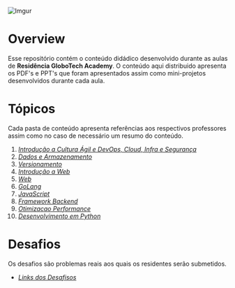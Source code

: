![Imgur](https://i.imgur.com/j9JmM4L.png)

# **Overview**
Esse repositório contém o conteúdo didádico desenvolvido durante as aulas de **Residência GloboTech Academy**. O conteúdo aqui distribuido apresenta os PDF's e PPT's que foram apresentados assim como mini-projetos desenvolvidos durante cada aula.


# **Tópicos**
Cada pasta de conteúdo apresenta referências aos respectivos professores assim como no caso de necessário um resumo do conteúdo.

1. [*Introdução a Cultura Ágil e DevOps, Cloud, Infra e Segurança*](./01-agil-devops-cloud-seguranca/)
2. [*Dados e Armazenamento*](./02-dados-armazenamento/)
3. [*Versionamento*](./03-versionamento/)
4. [*Introdução a Web*](./04-introducao-web/)
5. [*Web*](./05-web/)
6. [*GoLang*](./06-Golang/) 
7. [*JavaScript*](./07-javascript/) 
8. [*Framework Backend*](./08-framework-backend/) 
9. [*Otimizacao Performance*](./09-otimizacao-performance/) 
10. [*Desenvolvimento em Python*](./10-desenvolvimento-python/) 


# **Desafios**
Os desafios são problemas reais aos quais os residentes serão submetidos. 

- [*Links dos Desafisos*](./_desafios/)